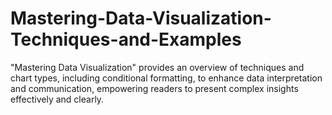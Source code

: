 # Mastering-Data-Visualization-Techniques-and-Examples
"Mastering Data Visualization" provides an overview of techniques and chart types, including conditional formatting, to enhance data interpretation and communication, empowering readers to present complex insights effectively and clearly.
